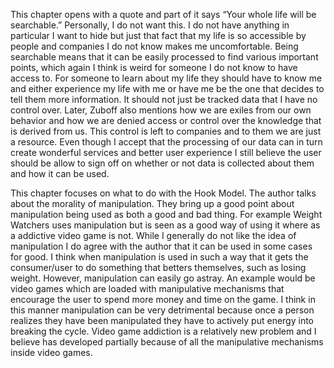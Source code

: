 This chapter opens with a quote and part of it says “Your whole life will be searchable.” Personally, I do not want this. I do not have anything in particular I want to hide but just that fact that my life is so accessible by people and companies I do not know makes me uncomfortable. Being searchable means that it can be easily processed to find various important points, which again I think is weird for someone I do not know to have access to. For someone to learn about my life they should have to know me and either experience my life with me or have me be the one that decides to tell them more information. It should not just be tracked data that I have no control over. Later, Zuboff also mentions how we are exiles from our own behavior and how we are denied access or control over the knowledge that is derived from us. This control is left to companies and to them we are just a resource. Even though I accept that the processing of our data can in turn create wonderful services and better user experience I still believe the user should be allow to sign off on whether or not data is collected about them and how it can be used.



This chapter focuses on what to do with the Hook Model. The author talks about the morality of manipulation. They bring up a good point about manipulation being used as both a good and bad thing. For example Weight Watchers uses manipulation but is seen as a good way of using it where as a addictive video game is not. While I generally do not like the idea of manipulation I do agree with the author that it can be used in some cases for good. I think when manipulation is used in such a way that it gets the consumer/user to do something that betters themselves, such as losing weight. However, manipulation can easily go astray. An example would be video games which are loaded with manipulative mechanisms that encourage the user to spend more money and time on the game. I think in this manner manipulation can be very detrimental because once a person realizes they have been manipulated they have to actively put energy into breaking the cycle. Video game addiction is a relatively new problem and I believe has developed partially because of all the manipulative mechanisms inside video games.